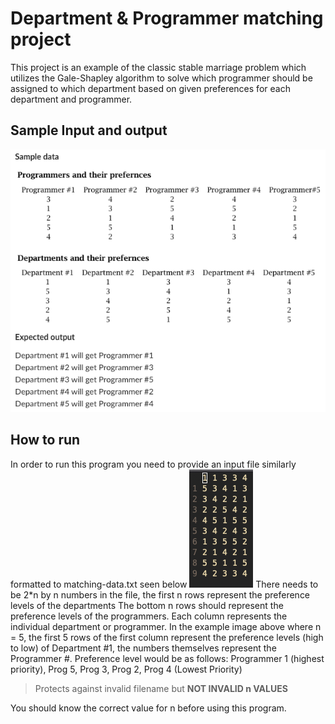 # Department & Programmer matching project
This project is an example of the classic stable marriage problem which utilizes the Gale-Shapley algorithm to solve which programmer should be
assigned to which department based on given preferences for each department and programmer.

## Sample Input and output
![Sample input and output image](img/instructions.png)

## How to run
In order to run this program you need to provide an input file similarly formatted to matching-data.txt seen below
![sample format](img/text_example.png)
There needs to be 2*n by n numbers in the file, the first n rows represent the preference levels of the departments
The bottom n rows should represent the preference levels of the programmers. Each column represents the individual department or programmer.
In the example image above where n = 5, the first 5 rows of the first column represent the preference levels (high to low) of Department #1, the
numbers themselves represent the Programmer #. Preference level would be as follows: Programmer 1 (highest priority), Prog 5, Prog 3, Prog 2, Prog 4 (Lowest Priority)

> Protects against invalid filename but **NOT INVALID n VALUES**

You should know the correct value for n before using this program.

